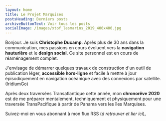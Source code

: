 ```yaml
---
layout: home
title: Le Projet Marquises
postsHeading: Derniers posts
archiveButtonText: Voir tous les posts
socialImage: /images/xtof_lesmarins_2019_400x400.jpg
---
```

Bonjour. Je suis **Christophe Ducamp**. Après plus de 30 ans dans la communication, mes passions en cours évoluent vers  la **navigation hauturière** et le **design social**. Ce site personnel est en cours de réaménagement complet. 

J'envisage de démarrer quelques travaux de construction d'un outil de publication léger, **accessible hors-ligne** et facile à mettre à jour épisodiquement en navigation océanique avec des connexions par satellite. (IridiumGo)

Après deux traversées Transatlantique cette année, mon **chronorêve 2020** est de me préparer mentalement, techniquement et physiquement pour une traversée TransPacifique à partir de Panama vers les îles Marquises.

Suivez-moi en vous abonnant à mon flux RSS (_à retrouver et lier ici_)[.](https://app.netlify.com/start/deploy?repository=https://github.com/andybelldesign/hylia)
